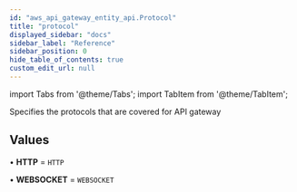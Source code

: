 ```yaml
---
id: "aws_api_gateway_entity_api.Protocol"
title: "protocol"
displayed_sidebar: "docs"
sidebar_label: "Reference"
sidebar_position: 0
hide_table_of_contents: true
custom_edit_url: null
---
```


import Tabs from '@theme/Tabs';
import TabItem from '@theme/TabItem';

Specifies the protocols that are covered for API gateway

## Values

• **HTTP** = `HTTP`

• **WEBSOCKET** = `WEBSOCKET`
